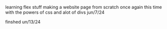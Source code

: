learning flex stuff making a website page from scratch once again this time with the powers of css and alot of divs jun/7/24

finshed un/13/24
